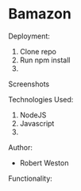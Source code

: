 # Bamazon

Deployment:
1. Clone repo
2. Run npm install
3. 

Screenshots

Technologies Used:
1. NodeJS
2. Javascript
3. 

Author:
* Robert Weston

Functionality:
